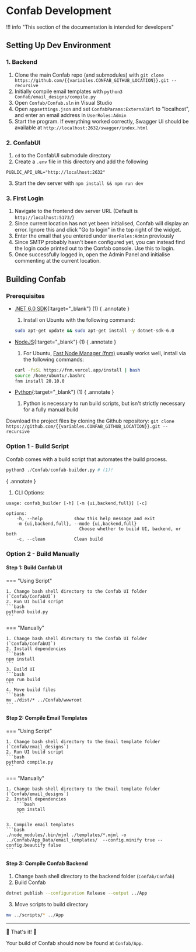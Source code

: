 # Confab Development

!!! info "This section of the documentation is intended for developers"

## Setting Up Dev Environment

### 1. Backend

1. Clone the main Confab repo (and submodules) with `git clone https://github.com/{{variables.CONFAB_GITHUB_LOCATION}}.git --recursive`
1. Initially compile email templates with `python3 Confab/email_designs/compile.py`
1. Open `Confab/Confab.sln` in Visual Studio
1. Open `appsettings.json` and set `ConfabParams:ExternalUrl` to "localhost", and enter an email address in `UserRoles:Admin`
1. Start the program. If everything worked correctly, Swagger UI should be available at `http://localhost:2632/swagger/index.html`


### 2. ConfabUI

1. `cd` to the ConfabUI submodule directory
1. Create a `.env` file in this directory and add the following
```
PUBLIC_API_URL="http://localhost:2632"
```
3. Start the dev server with `npm install && npm run dev`

### 3. First Login

1. Navigate to the frontend dev server URL (Default is `http://localhost:5173/`)
1. Since current location has not yet been initialised, Confab will display an error. Ignore this and click "Go to login" in the top right of the widget.
1. Enter the email that you entered under `UserRoles:Admin` previously
1. Since SMTP probably hasn't been configured yet, you can instead find the login code printed out to the Confab console. Use this to login.
1. Once successfully logged in, open the Admin Panel and initialise commenting at the current location.

## Building Confab

### Prerequisites

- [.NET 6.0 SDK](https://learn.microsoft.com/en-us/dotnet/core/install/){:target="_blank"} (1)
    { .annotate }

    1.  Install on Ubuntu with the following command: 
    ```bash
    sudo apt-get update && sudo apt-get install -y dotnet-sdk-6.0
    ```

- [NodeJS](https://nodejs.org/en/download){:target="_blank"} (1)
    { .annotate }

    1.  For Ubuntu, [Fast Node Manager (fnm)](https://github.com/Schniz/fnm#using-a-script-macoslinux) usually works well, install via the following commands:
    ```bash
    curl -fsSL https://fnm.vercel.app/install | bash
    source /home/ubuntu/.bashrc
    fnm install 20.10.0
    ```

- [Python](https://www.python.org/downloads/){:target="_blank"} (1)
    { .annotate }

    1.  Python is necessary to run build scripts, but isn't strictly necessary for a fully manual build

Download the project files by cloning the Github repository: `git clone https://github.com/{{variables.CONFAB_GITHUB_LOCATION}}.git --recursive`

### Option 1 - Build Script

Confab comes with a build script that automates the build process. 
```python
python3 ./Confab/confab-builder.py # (1)!
```
{ .annotate }

1.  CLI Options:
```
usage: confab_builder [-h] [-m {ui,backend,full}] [-c]

options:
    -h, --help            show this help message and exit
    -m {ui,backend,full}, --mode {ui,backend,full}
                            Choose whether to build UI, backend, or both
    -c, --clean           Clean build
```
        
### Option 2 - Build Manually

#### Step 1: Build Confab UI

=== "Using Script"

    1. Change bash shell directory to the Confab UI folder (`Confab/ConfabUI`)
    2. Run UI build script
    ```bash
    python3 build.py
    ```

=== "Manually"

    1. Change bash shell directory to the Confab UI folder (`Confab/ConfabUI`)
    2. Install dependencies
    ```bash
    npm install
    ```
    3. Build UI
    ```bash
    npm run build
    ```
    4. Move build files
    ```bash
    mv ./dist/* ../Confab/wwwroot
    ```

#### Step 2: Compile Email Templates

=== "Using Script"

    1. Change bash shell directory to the Email template folder (`Confab/email_designs`)
    2. Run UI build script
    ```bash
    python3 compile.py
    ```

=== "Manually"

    1. Change bash shell directory to the Email template folder (`Confab/email_designs`)
    2. Install dependencies
        ```bash
        npm install
        ```
    
    3. Compile email templates
    ```bash
    ./node_modules/.bin/mjml ./templates/*.mjml -o ../Confab/App_Data/email_templates/  --config.minify true --config.beautify false 
    ```

#### Step 3: Compile Confab Backend

1. Change bash shell directory to the backend folder (`Confab/Confab`)
2. Build Confab
```bash
dotnet publish --configuration Release --output ../App
```
3. Move scripts to build directory
```bash
mv ../scripts/* ../App
```

---

🎉 That's it! 🎉

Your build of Confab should now be found at `Confab/App`.
